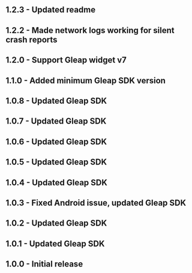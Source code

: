 
## 1.2.3 - Updated readme
## 1.2.2 - Made network logs working for silent crash reports
## 1.2.0 - Support Gleap widget v7
## 1.1.0 - Added minimum Gleap SDK version
## 1.0.8 - Updated Gleap SDK
## 1.0.7 - Updated Gleap SDK
## 1.0.6 - Updated Gleap SDK
## 1.0.5 - Updated Gleap SDK
## 1.0.4 - Updated Gleap SDK
## 1.0.3 - Fixed Android issue, updated Gleap SDK
## 1.0.2 - Updated Gleap SDK
## 1.0.1 - Updated Gleap SDK
## 1.0.0 - Initial release
